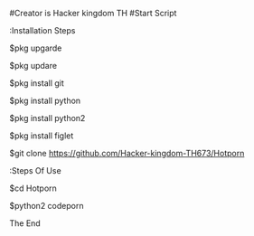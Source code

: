 #Creator is Hacker kingdom TH
#Start Script

:Installation Steps

$pkg upgarde

$pkg updare

$pkg install git

$pkg install python

$pkg install python2

$pkg install figlet

$git clone https://github.com/Hacker-kingdom-TH673/Hotporn

:Steps Of Use

$cd Hotporn

$python2 codeporn

The End